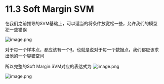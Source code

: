 # 11.3 Soft Margin SVM



在我们之前推导的SVM基础上，可以适当的将条件放宽松一些，允许我们的模型犯一些错误


![image.png](https://upload-images.jianshu.io/upload_images/7220971-e9e5336926dca044.png?imageMogr2/auto-orient/strip%7CimageView2/2/w/1240)


对于每一个样本点，都应该有一个℥。也就是说对于每一个数据点，我们都应该求出他的一个容错空间

所以完整的Soft Margin SVM对应的表达式为
![image.png](https://upload-images.jianshu.io/upload_images/7220971-c0f49047b7366110.png?imageMogr2/auto-orient/strip%7CimageView2/2/w/1240)

![image.png](https://upload-images.jianshu.io/upload_images/7220971-47e66b3497452c7e.png?imageMogr2/auto-orient/strip%7CimageView2/2/w/1240)
